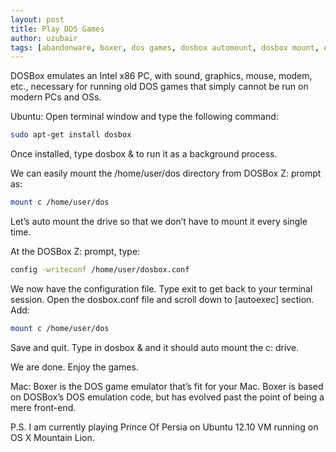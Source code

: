 ```yaml
--- 
layout: post
title: Play DOS Games
author: uzubair
tags: [abandonware, boxer, dos games, dosbox automount, dosbox mount, emulator, mac, ubuntu]
---
```


DOSBox emulates an Intel x86 PC, with sound, graphics, mouse, modem, etc., necessary for running old DOS games that simply cannot be run on modern PCs and OSs.

Ubuntu:
Open terminal window and type the following command:
```bash
sudo apt-get install dosbox
```
Once installed, type dosbox & to run it as a background process.

We can easily mount the /home/user/dos directory from DOSBox Z: prompt as:
```bash
mount c /home/user/dos
```
Let’s auto mount the drive so that we don’t have to mount it every single time.

At the DOSBox Z: prompt, type:
```bash
config -writeconf /home/user/dosbox.conf 
```
We now have the configuration file. Type exit to get back to your terminal session. Open the dosbox.conf file and scroll down to [autoexec] section. Add:
```bash
mount c /home/user/dos
```
Save and quit. Type in dosbox & and it should auto mount the c: drive.

We are done. Enjoy the games.

Mac:
Boxer is the DOS game emulator that’s fit for your Mac. Boxer is based on DOSBox’s DOS emulation code, but has evolved past the point of being a mere front-end.

P.S. I am currently playing Prince Of Persia on Ubuntu 12.10 VM running on OS X Mountain Lion.
